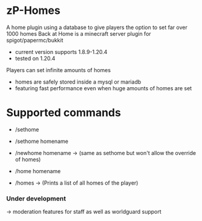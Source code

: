 # zP-Homes
A home plugin using a database to give players the option to set far over 1000 homes
Back at Home is a minecraft server plugin for spigot/papermc/bukkit
- current version supports 1.8.9-1.20.4
- tested on 1.20.4


Players can set infinite amounts of homes 
- homes are safely stored inside a mysql or mariadb
- featuring fast performance even when huge amounts of homes are set


<h1>Supported commands</h1>

- /sethome
- /sethome homename
- /newhome homename -> (same as sethome but won't allow the override of homes)



- /home homename
- /homes -> (Prints a list of all homes of the player)

<h3>Under development</h3>

-> moderation features for staff as well as worldguard support